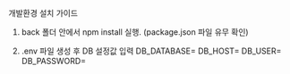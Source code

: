 개발환경 설치 가이드

1. back 폴더 안에서 npm install 실행. (package.json 파일 유무 확인)

2. .env 파일 생성 후 DB 설정값 입력
   DB_DATABASE=
   DB_HOST=
   DB_USER=
   DB_PASSWORD=
